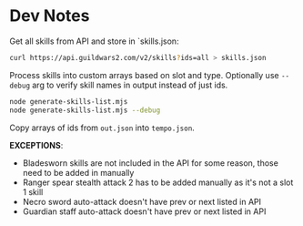 # Dev Notes

Get all skills from API and store in `skills.json:

```sh
curl https://api.guildwars2.com/v2/skills?ids=all > skills.json
```

Process skills into custom arrays based on slot and type. Optionally use `--debug` arg to verify skill names in output instead of just ids.

```sh
node generate-skills-list.mjs
node generate-skills-list.mjs --debug
```

Copy arrays of ids from `out.json` into `tempo.json`.

**EXCEPTIONS**:

- Bladesworn skills are not included in the API for some reason, those need to be added in manually
- Ranger spear stealth attack 2 has to be added manually as it's not a slot 1 skill
- Necro sword auto-attack doesn't have prev or next listed in API
- Guardian staff auto-attack doesn't have prev or next listed in API
